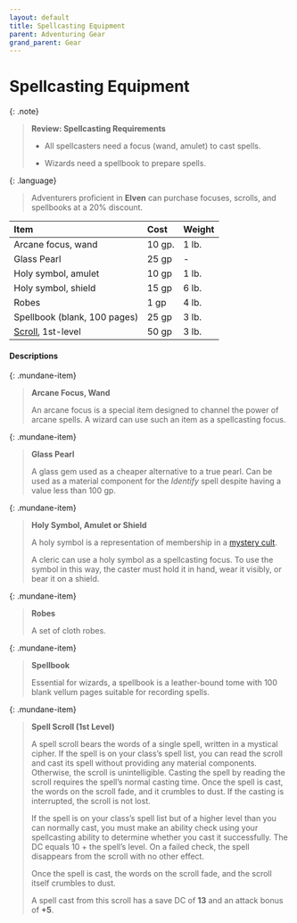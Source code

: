 ```yaml
---
layout: default
title: Spellcasting Equipment
parent: Adventuring Gear
grand_parent: Gear
---
```


# Spellcasting Equipment

{: .note}
> **Review: Spellcasting Requirements**
>
> * All spellcasters need a focus (wand, amulet) to cast spells.
>
> * Wizards need a spellbook to prepare spells.

{: .language}
> Adventurers proficient in **Elven** can purchase focuses, scrolls, and spellbooks at a 20% discount.


| Item                            | Cost   | Weight |
| :------------------------------ | :----- | :----- |
| Arcane focus, wand              | 10 gp. | 1 lb.  |
| Glass Pearl                     | 25 gp  | -      |
| Holy symbol, amulet             | 10 gp  | 1 lb.  |
| Holy symbol, shield             | 15 gp  | 6 lb.  |
| Robes                           | 1 gp   | 4 lb.  |
| Spellbook (blank, 100 pages)    | 25 gp  | 3 lb.  |
| [Scroll](../scrolls), 1st-level | 50 gp  | 3 lb.  |

#### Descriptions

{: .mundane-item}
> **Arcane Focus, Wand**
>
> An arcane focus is a special item designed to channel the power of arcane spells. A wizard can use such an item as a spellcasting focus.

{: .mundane-item}
> **Glass Pearl**
>
> A glass gem used as a cheaper alternative to a true pearl. Can be used as a material component for the _Identify_ spell despite having a value less than 100 gp.

{: .mundane-item}
> **Holy Symbol, Amulet or Shield**
>
> A holy symbol is a representation of membership in a [mystery cult](../../character_creation/class/cleric).
>
> A cleric can use a holy symbol as a spellcasting focus. To use the symbol in this way, the caster must hold it in hand, wear it visibly, or bear it on a shield.

{: .mundane-item}
> **Robes**
>
> A set of cloth robes.

{: .mundane-item}
> **Spellbook**
>
> Essential for wizards, a spellbook is a leather-bound tome with 100 blank vellum pages suitable for recording spells.

{: .mundane-item}
> **Spell Scroll (1st Level)**
>
> A spell scroll bears the words of a single spell, written in a mystical cipher. If the spell is on your class’s spell list, you can read the scroll and cast its spell without providing any material components. Otherwise, the scroll is unintelligible. Casting the spell by reading the scroll requires the spell’s normal casting time. Once the spell is cast, the words on the scroll fade, and it crumbles to dust. If the casting is interrupted, the scroll is not lost. 
> 
> If the spell is on your class’s spell list but of a higher level than you can normally cast, you must make an ability check using your spellcasting ability to determine whether you cast it successfully. The DC equals 10 + the spell’s level. On a failed check, the spell disappears from the scroll with no other effect.
> 
> Once the spell is cast, the words on the scroll fade, and the scroll itself crumbles to dust.
>
> A spell cast from this scroll has a save DC of **13** and an attack bonus of **+5**.
